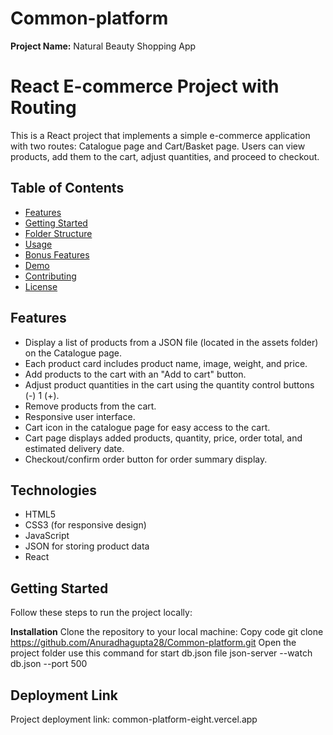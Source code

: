 # Common-platform
**Project Name:** 
Natural Beauty Shopping App

# React E-commerce Project with Routing

This is a React project that implements a simple e-commerce application with two routes: Catalogue page and Cart/Basket page. Users can view products, add them to the cart, adjust quantities, and proceed to checkout.

## Table of Contents

- [Features](#features)
- [Getting Started](#getting-started)
- [Folder Structure](#folder-structure)
- [Usage](#usage)
- [Bonus Features](#bonus-features)
- [Demo](#demo)
- [Contributing](#contributing)
- [License](#license)

## Features

- Display a list of products from a JSON file (located in the assets folder) on the Catalogue page.
- Each product card includes product name, image, weight, and price.
- Add products to the cart with an "Add to cart" button.
- Adjust product quantities in the cart using the quantity control buttons (-) 1 (+).
- Remove products from the cart.
- Responsive user interface.
- Cart icon in the catalogue page for easy access to the cart.
- Cart page displays added products, quantity, price, order total, and estimated delivery date.
- Checkout/confirm order button for order summary display.

## Technologies
- HTML5
- CSS3 (for responsive design)
- JavaScript
- JSON for storing product data
- React

## Getting Started

Follow these steps to run the project locally:


**Installation**
Clone the repository to your local machine:
Copy code
git clone https://github.com/Anuradhagupta28/Common-platform.git
Open the project folder
use this command for start db.json file json-server --watch db.json --port 500

## Deployment Link
Project deployment link: common-platform-eight.vercel.app



